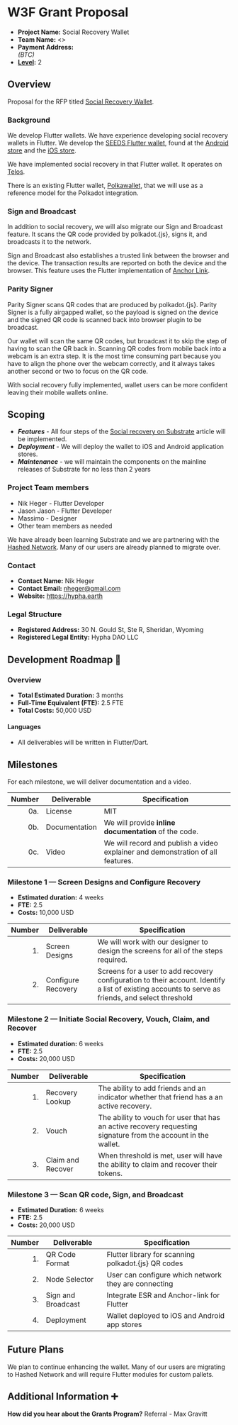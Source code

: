 # W3F Grant Proposal
- **Project Name:** Social Recovery Wallet
- **Team Name:** <>
- **Payment Address:** <address> (BTC)
- **[Level](https://github.com/w3f/Grants-Program/tree/master#level_slider-levels):** 2

## Overview
Proposal for the RFP titled [Social Recovery Wallet](https://github.com/w3f/Grants-Program).

### Background
We develop Flutter wallets. We have experience developing social recovery wallets in Flutter. We develop the [SEEDS Flutter wallet](https://github.com/JoinSEEDS/seeds_light_wallet), found at the [Android store](https://play.google.com/store/apps/details?id=com.joinseeds.seedswallet) and the [iOS store](https://apps.apple.com/us/app/seeds-light-wallet/id1507143650). 

We have implemented social recovery in that Flutter wallet. It operates on [Telos](https://telos.net). 

There is an existing Flutter wallet, [Polkawallet](https://github.com/polkawallet-io/app), that we will use as a reference model for the Polkadot integration. 

### Sign and Broadcast
In addition to social recovery, we will also migrate our Sign and Broadcast feature. It scans the QR code provided by polkadot.{js}, signs it, and broadcasts it to the network. 

Sign and Broadcast also establishes a trusted link between the browser and the device. The transaction results are reported on both the device and the browser. This feature uses the Flutter implementation of [Anchor Link](https://github.com/greymass/eosio-signing-request).

### Parity Signer
Parity Signer scans QR codes that are produced by polkadot.{js}. Parity Signer is a fully airgapped wallet, so the payload is signed on the device and the signed QR code is scanned back into browser plugin to be broadcast. 

Our wallet will scan the same QR codes, but broadcast it to skip the step of having to scan the QR back in. Scanning QR codes from mobile back into a webcam is an extra step. It is the most time consuming part because you have to align the phone over the webcam correctly, and it always takes another second or two to focus on the QR code. 

With social recovery fully implemented, wallet users can be more confident leaving their mobile wallets online.

## Scoping
- **_Features_** - All four steps of the [Social recovery on Substrate](https://www.parity.io/blog/social-recovery-on-substrate/) article will be implemented. 
- **_Deployment_** - We will deploy the wallet to iOS and Android application stores. 
- **_Maintenance_** - we will maintain the components on the mainline releases of Substrate for no less than 2 years

### Project Team members
- Nik Heger - Flutter Developer
- Jason Jason - Flutter Developer
- Massimo - Designer
- Other team members as needed

We have already been learning Substrate and we are partnering with the [Hashed Network](https://github.com/hashed-io). Many of our users are already planned to migrate over. 

### Contact
- **Contact Name:** Nik Heger
- **Contact Email:** nheger@gmail.com
- **Website:** https://hypha.earth

### Legal Structure
- **Registered Address:** 30 N. Gould St, Ste R, Sheridan, Wyoming
- **Registered Legal Entity:** Hypha DAO LLC

## Development Roadmap :nut_and_bolt:
### Overview
- **Total Estimated Duration:** 3 months
- **Full-Time Equivalent (FTE):**  2.5 FTE 
- **Total Costs:** 50,000 USD

#### Languages
- All deliverables will be written in Flutter/Dart. 

## Milestones
For each milestone, we will deliver documentation and a video.

| Number | Deliverable | Specification |
| -----: | ----------- | ------------- |
| 0a. | License | MIT |
| 0b. | Documentation | We will provide **inline documentation** of the code. |
| 0c. | Video | We will record and publish a video explainer and demonstration of all features. |

### Milestone 1 — Screen Designs and Configure Recovery
- **Estimated duration:** 4 weeks
- **FTE:**  2.5
- **Costs:** 10,000 USD

| Number | Deliverable | Specification |
| -----: | ----------- | ------------- |
| 1. | Screen Designs | We will work with our designer to design the screens for all of the steps required. |  
| 2. | Configure Recovery | Screens for a user to add recovery configuration to their account. Identify a list of existing accounts to serve as friends, and select threshold |  

### Milestone 2 — Initiate Social Recovery, Vouch, Claim, and Recover
- **Estimated duration:** 6 weeks
- **FTE:**  2.5
- **Costs:** 20,000 USD

| Number | Deliverable | Specification |
| -----: | ----------- | ------------- |
| 1. | Recovery Lookup | The ability to add friends and an indicator whether that friend has a an active recovery.  |  
| 2. | Vouch | The ability to vouch for user that has an active recovery requesting signature from the account in the wallet.  |  
| 3. | Claim and Recover | When threshold is met, user will have the ability to claim and recover their tokens.  |  

### Milestone 3 — Scan QR code, Sign, and Broadcast
- **Estimated Duration:** 6 weeks
- **FTE:**  2.5
- **Costs:** 20,000 USD

| Number | Deliverable | Specification |
| -----: | ----------- | ------------- |
| 1. | QR Code Format | Flutter library for scanning polkadot.{js} QR codes |  
| 2. | Node Selector | User can configure which network they are connecting |  
| 3. | Sign and Broadcast | Integrate ESR and Anchor-link for Flutter |  
| 4. | Deployment | Wallet deployed to iOS and Android app stores |  

## Future Plans
We plan to continue enhancing the wallet. Many of our users are migrating to Hashed Network and will require Flutter modules for custom pallets. 

## Additional Information :heavy_plus_sign:
**How did you hear about the Grants Program?** 
Referral - Max Gravitt